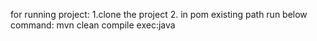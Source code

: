 
for running project: 
   1.clone the project
   2. in pom existing path run below command:
      mvn clean compile exec:java
